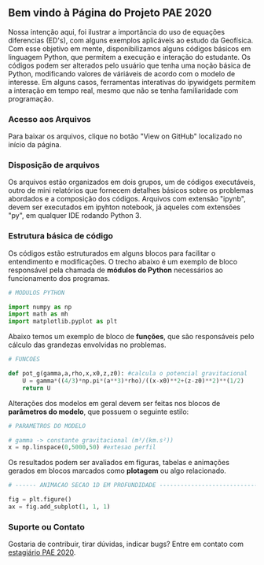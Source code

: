 ## Bem vindo à Página do Projeto PAE 2020

Nossa intenção aqui, foi ilustrar a importância do uso de equações diferencias (ED's), com alguns exemplos aplicáveis ao estudo da Geofísica. Com esse objetivo em mente, disponibilizamos alguns códigos básicos em linguagem Python, que permitem a execução e interação do estudante. Os códigos podem ser alterados pelo usuário que tenha uma noção básica de Python, modificando valores de váriáveis de acordo com o modelo de interesse. Em alguns casos, ferramentas interativas do ipywidgets permitem a interação em tempo real, mesmo que não se tenha familiaridade com programação.

### Acesso aos Arquivos
Para baixar os arquivos, clique no botão "View on GitHub" localizado no início da página.

### Disposição de arquivos

Os arquivos estão organizados em dois grupos, um de códigos executáveis, outro de mini relatórios que fornecem detalhes básicos sobre os problemas abordados e a composição dos códigos. Arquivos com extensão "ipynb", devem ser executados em ipyhton notebook, já aqueles com extensões "py", em qualquer IDE rodando Python 3.

### Estrutura básica de código

Os códigos estão estruturados em alguns blocos para facilitar o entendimento e modificações. O trecho abaixo é um exemplo de bloco responsável pela chamada de **módulos do Python** necessários ao funcionamento dos programas.

```python
# MODULOS PYTHON

import numpy as np
import math as mh
import matplotlib.pyplot as plt
```
Abaixo temos um exemplo de bloco de **funções**, que são responsáveis pelo cálculo das grandezas envolvidas no problemas.

```python
# FUNCOES

def pot_g(gamma,a,rho,x,x0,z,z0): #calcula o potencial gravitacional
    U = gamma*((4/3)*np.pi*(a**3)*rho)/((x-x0)**2+(z-z0)**2)**(1/2)
    return U
```
Alterações dos modelos em geral devem ser feitas nos blocos de **parâmetros do modelo**, que possuem o seguinte estilo:

```python
# PARAMETROS DO MODELO

# gamma -> constante gravitacional (m³/(km.s²))
x = np.linspace(0,5000,50) #extesao perfil
```
Os resultados podem ser avaliados em figuras, tabelas e animações gerados em blocos marcados como **plotagem** ou algo relacionado.

```python
# ------ ANIMACAO SECAO 1D EM PROFUNDIDADE -------------------------------

fig = plt.figure()
ax = fig.add_subplot(1, 1, 1)
```

### Suporte ou Contato

Gostaria de contribuir, tirar dúvidas, indicar bugs? Entre em contato com [estagiário PAE 2020](felipeiag2012@gmail.com).
